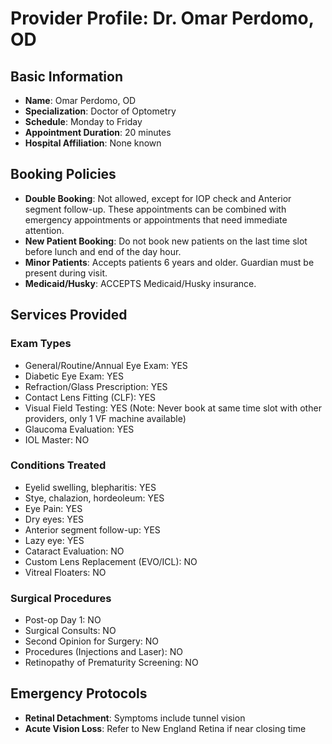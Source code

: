 # Provider Profile: Dr. Omar Perdomo, OD

## Basic Information
- **Name**: Omar Perdomo, OD
- **Specialization**: Doctor of Optometry
- **Schedule**: Monday to Friday
- **Appointment Duration**: 20 minutes
- **Hospital Affiliation**: None known

## Booking Policies
- **Double Booking**: Not allowed, except for IOP check and Anterior segment follow-up. These appointments can be combined with emergency appointments or appointments that need immediate attention.
- **New Patient Booking**: Do not book new patients on the last time slot before lunch and end of the day hour.
- **Minor Patients**: Accepts patients 6 years and older. Guardian must be present during visit.
- **Medicaid/Husky**: ACCEPTS Medicaid/Husky insurance.

## Services Provided

### Exam Types
- General/Routine/Annual Eye Exam: YES
- Diabetic Eye Exam: YES
- Refraction/Glass Prescription: YES
- Contact Lens Fitting (CLF): YES
- Visual Field Testing: YES (Note: Never book at same time slot with other providers, only 1 VF machine available)
- Glaucoma Evaluation: YES
- IOL Master: NO

### Conditions Treated
- Eyelid swelling, blepharitis: YES
- Stye, chalazion, hordeoleum: YES
- Eye Pain: YES
- Dry eyes: YES
- Anterior segment follow-up: YES
- Lazy eye: YES
- Cataract Evaluation: NO
- Custom Lens Replacement (EVO/ICL): NO
- Vitreal Floaters: NO

### Surgical Procedures
- Post-op Day 1: NO
- Surgical Consults: NO
- Second Opinion for Surgery: NO
- Procedures (Injections and Laser): NO
- Retinopathy of Prematurity Screening: NO

## Emergency Protocols
- **Retinal Detachment**: Symptoms include tunnel vision
- **Acute Vision Loss**: Refer to New England Retina if near closing time